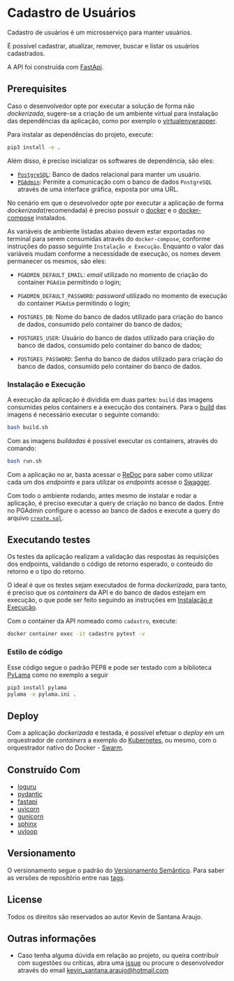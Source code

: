 # Cadastro de Usuários

Cadastro de usuários é um microsserviço para manter usuários.

É possível cadastrar, atualizar, remover, buscar e listar os usuários cadastrados.

A API foi construída com [FastApi](https://fastapi.tiangolo.com/).

## Prerequisites

Caso o desenvolvedor opte por executar a solução de forma não _dockerizada_, sugere-se a criação de um ambiente virtual para instalação das dependências da aplicação, como por exemplo o [virtualenvwrapper](https://virtualenvwrapper.readthedocs.io/en/latest/).

Para instalar as dependências do projeto, execute:

```bash
pip3 install -e .
```

Além disso, é preciso inicializar os softwares de dependência, são eles:

* [`PostgreSQL`](https://www.postgresql.org): Banco de dados relacional para manter um usuário.
* [`PGAdmin`](https://www.pgadmin.org): Permite a comunicação com o banco de dados `PostgreSQL` através de uma interface gráfica, exposta por uma URL.

No cenário em que o desevolvedor opte por executar a aplicação de forma _dockerizada_(recomendada) é preciso possuir o [docker](https://docs.docker.com/) e o [docker-compose](https://docs.docker.com/compose/) instalados.

As variáveis de ambiente listadas abaixo devem estar exportadas no terminal para serem consumidas através do `docker-compose`, conforme instruções do passo seguinte `Instalação e Execução`. Enquanto o valor das variáveis mudam conforme a necessidade de execução, os nomes devem permanecer os mesmos, são eles:

* `PGADMIN_DEFAULT_EMAIL`: _email_ utilizado no momento de criação do container `PGAdim` permitindo o login;
* `PGADMIN_DEFAULT_PASSWORD`: _password_ utilizado no momento de execução do container `PGAdim` permitindo o login;

* `POSTGRES_DB`: Nome do banco de dados utilizado para criação do banco de dados, consumido pelo container do banco de dados;
* `POSTGRES_USER`: Usuário do banco de dados utilizado para criação do banco de dados, consumido pelo container do banco de dados;
* `POSTGRES_PASSWORD`: Senha do banco de dados utilizado para criação do banco de dados, consumido pelo container do banco de dados.

### Instalação e Execução

A execução da aplicação é dividida em duas partes: `build` das imagens consumidas pelos containers e a execução dos containers. Para o [build](./build.sh) das imagens é necessário executar o seguinte comando:

```bash
bash build.sh
```

Com as imagens _buildadas_ é possível executar os containers, através do comando:

```bash
bash run.sh
```

Com a aplicação no ar, basta acessar o [ReDoc](http://localhost:3000/v1/docs) para saber como utilizar cada um dos *endpoints* e para utilizar os *endpoints* acesse o [Swagger](http://localhost:3000/v1/swagger).

Com todo o ambiente rodando, antes mesmo de instalar e rodar a aplicação, é preciso executar a query de criação no banco de dados. Entre no PGAdmin configure o acesso ao banco de dados e execute a query do arquivo [`create.sql`](./cadastro_usuarios/scripts/create.sql).

## Executando testes

Os testes da aplicação realizam a validação das respostas às requisições dos endpoints, validando o código de retorno esperado, o conteúdo do retorno e o tipo do retorno.

O ideal é que os testes sejam executados de forma _dockerizada_, para tanto,  é preciso que os _containers_ da API e do banco de dados estejam em execução, o que pode ser feito seguindo as instruções em [Instalação e Execução]().

Com o container da API nomeado como `cadastro`, execute:

```bash
docker container exec -it cadastro pytest -v
```

### Estilo de código

Esse código segue o padrão PEP8 e pode ser testado com a biblioteca [PyLama](https://github.com/klen/pylama) como no exemplo a seguir

```bash
pip3 install pylama
pylama -o pylama.ini .
```

## Deploy

Com a aplicação _dockerizada_ e testada, é possível efetuar o _deploy_ em um orquestrador de _containers_ a exemplo do [Kubernetes](https://kubernetes.io/pt/), ou mesmo, com o orquestrador nativo do Docker - [Swarm](https://docs.docker.com/engine/swarm/).

## Construído Com

* [loguru](https://github.com/Delgan/loguru)
* [pydantic](https://pydantic-docs.helpmanual.io)
* [fastapi](https://fastapi.tiangolo.com)
* [uvicorn](https://www.uvicorn.org)
* [gunicorn](https://gunicorn.org)
* [sphinx](https://www.sphinx-doc.org/en/master/)
* [uvloop](uvloop)

## Versionamento

O versionamento segue o padrão do [Versionamento Semântico](http://semver.org/). Para saber as versões de repositório entre nas [tags](https://github.com/kevinsantana/desafio-tecnico-juntos-somos-mais/-/tags).

## License

Todos os direitos são reservados ao autor Kevin de Santana Araujo.

## Outras informações

* Caso tenha alguma dúvida em relação ao projeto, ou queira contribuir com sugestões ou críticas, abra uma [issue]() ou procure o desenvolvedor através do email kevin_santana.araujo@hotmail.com
